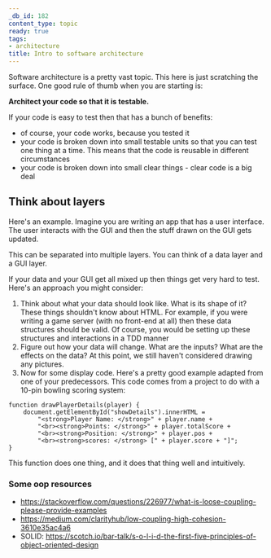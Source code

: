 ```yaml
---
_db_id: 182
content_type: topic
ready: true
tags:
- architecture
title: Intro to software architecture
---
```


Software architecture is a pretty vast topic. This here is just scratching the surface. One good rule of thumb when you are starting is:

**Architect your code so that it is testable.**

If your code is easy to test then that has a bunch of benefits:
- of course, your code works, because you tested it
- your code is broken down into small testable units so that you can test one thing at a time. This means that the code is reusable in different circumstances
- your code is broken down into small clear things - clear code is a big deal 

## Think about layers 

Here's an example. Imagine you are writing an app that has a user interface. The user interacts with the GUI and then the stuff drawn on the GUI gets updated.

This can be separated into multiple layers. You can think of a data layer and a GUI layer. 

If your data and your GUI get all mixed up then things get very hard to test. Here's an approach you might consider:

1. Think about what your data should look like. What is its shape of it? These things shouldn't know about HTML. For example, if you were writing a game server (with no front-end at all) then these data structures should be valid. Of course, you would be setting up these structures and interactions in a TDD manner
2. Figure out how your data will change. What are the inputs? What are the effects on the data? At this point, we still haven't considered drawing any pictures.
3. Now for some display code. Here's a pretty good example adapted from one of your predecessors. This code comes from a project to do with a 10-pin bowling scoring system:

```
function drawPlayerDetails(player) {
    document.getElementById("showDetails").innerHTML =
        "<strong>Player Name: </strong>" + player.name +
        "<br><strong>Points: </strong>" + player.totalScore +
        "<br><strong>Position: </strong>" + player.pos +
        "<br><strong>scores: </strong> [" + player.score + "]";
}
```

This function does one thing, and it does that thing well and intuitively.

### Some oop resources

- https://stackoverflow.com/questions/226977/what-is-loose-coupling-please-provide-examples
- https://medium.com/clarityhub/low-coupling-high-cohesion-3610e35ac4a6
- SOLID: https://scotch.io/bar-talk/s-o-l-i-d-the-first-five-principles-of-object-oriented-design
